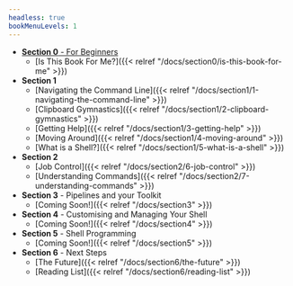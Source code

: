```yaml
---
headless: true
bookMenuLevels: 1
---
```


 <!-- - [**Example Site**]({{< relref "/docs/example" >}}) -->
 <!-- - [Table of Contents]({{< relref "/docs/example/table-of-contents" >}}) -->
 <!--   - [With ToC]({{< relref "/docs/example/table-of-contents/with-toc" >}}) -->
 <!--   - [Without ToC]({{< relref "/docs/example/table-of-contents/without-toc" >}}) -->
 <!-- - [2nd]({{< relref "/docs/example/2nd" >}}) -->
 <!--   - [3rd]({{< relref "/docs/example/2nd/3rd" >}}) -->
 <!--     - [4th]({{< relref "/docs/example/2nd/3rd/4th" >}})   -->
 <!-- - **Shortcodes** -->
 <!-- - [Buttons]({{< relref "/docs/shortcodes/buttons" >}}) -->
 <!-- - [Columns]({{< relref "/docs/shortcodes/columns" >}}) -->
 <!-- - [Expand]({{< relref "/docs/shortcodes/expand" >}}) -->
 <!-- - [Hints]({{< relref "/docs/shortcodes/hints" >}}) -->
 <!-- - [Katex]({{< relref "/docs/shortcodes/katex" >}}) -->
 <!-- - [Mermaid]({{< relref "/docs/shortcodes/mermaid" >}}) -->
 <!-- - [Tabs]({{< relref "/docs/shortcodes/tabs" >}})   -->
 - [**Section 0** - For Beginners]()
   - [Is This Book For Me?]({{< relref "/docs/section0/is-this-book-for-me" >}})
 - **Section 1**
   - [Navigating the Command Line]({{< relref "/docs/section1/1-navigating-the-command-line" >}})
   - [Clipboard Gymnastics]({{< relref "/docs/section1/2-clipboard-gymnastics" >}})
   - [Getting Help]({{< relref "/docs/section1/3-getting-help" >}})
   - [Moving Around]({{< relref "/docs/section1/4-moving-around" >}})
   - [What is a Shell?]({{< relref "/docs/section1/5-what-is-a-shell" >}})
 - **Section 2**
   - [Job Control]({{< relref "/docs/section2/6-job-control" >}})
   - [Understanding Commands]({{< relref "/docs/section2/7-understanding-commands" >}})
 - **Section 3** - Pipelines and your Toolkit
   - [Coming Soon!]({{< relref "/docs/section3" >}})
 - **Section 4** - Customising and Managing Your Shell
   - [Coming Soon!]({{< relref "/docs/section4" >}})
 - **Section 5** - Shell Programming
   - [Coming Soon!]({{< relref "/docs/section5" >}})
 - **Section 6** - Next Steps
   - [The Future]({{< relref "/docs/section6/the-future" >}})
   - [Reading List]({{< relref "/docs/section6/reading-list" >}})
